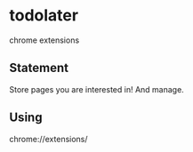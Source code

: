 # todolater
chrome extensions

## Statement

Store pages you are interested in! And manage.

## Using

chrome://extensions/